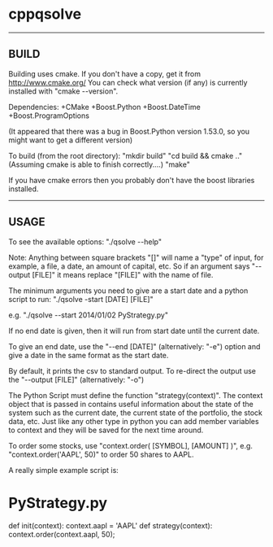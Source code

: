 cppqsolve
=========
----------------------------------------------------------------------------------------
BUILD
-----------------------------------------------------------------------------------------
Building uses cmake.  If you don't have a copy, get it from http://www.cmake.org/
You can check what version (if any) is currently installed with "cmake --version".

Dependencies:
	+CMake
	+Boost.Python
	+Boost.DateTime
	+Boost.ProgramOptions

(It appeared that there was a bug in Boost.Python version 1.53.0, so you might
want to get a different version)

To build (from the root directory):
"mkdir build"
"cd build && cmake .."
(Assuming cmake is able to finish correctly....)
"make"

If you have cmake errors then you probably don't have the boost libraries installed.

------------------------------------------------------------------------------------------
USAGE
------------------------------------------------------------------------------------------
To see the available options: "./qsolve --help"

Note: Anything between square brackets "[]" will name a "type" of input, for example, a file,
a date, an amount of capital, etc.  So if an argument says "--output [FILE]" it means
replace "[FILE]" with the name of file.

The minimum arguments you need to give are a start date and a python script to run:
"./qsolve -start [DATE] [FILE]"

e.g. "./qsolve --start 2014/01/02 PyStrategy.py"

If no end date is given, then it will run from start date until the current date.

To give an end date, use the "--end [DATE]" (alternatively: "-e") option and give a date
in the same format as the start date.

By default, it prints the csv to standard output.  To re-direct the output use the
"--output [FILE]" (alternatively: "-o") 

The Python Script must define the function "strategy(context)".  The context object that
is passed in contains useful information about the state of the system such as the current
date, the current state of the portfolio, the stock data, etc.  Just like any other type
in python you can add member variables to context and they will be saved for the next time
around.

To order some stocks, use "context.order( [SYMBOL], [AMOUNT] )", e.g. "context.order('AAPL', 50)"
to order 50 shares to AAPL.

A really simple example script is:

# PyStrategy.py
def init(context):
    context.aapl = 'AAPL'
def strategy(context):
    context.order(context.aapl, 50);

    